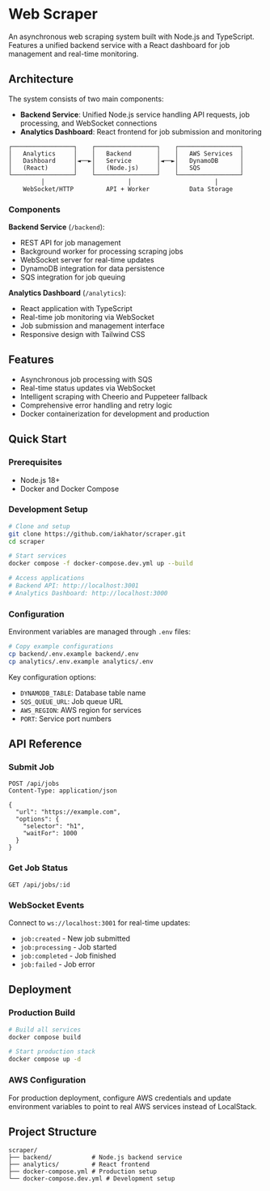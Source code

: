 # Web Scraper

An asynchronous web scraping system built with Node.js and TypeScript. Features a unified backend service with a React dashboard for job management and real-time monitoring.

## Architecture

The system consists of two main components:

- **Backend Service**: Unified Node.js service handling API requests, job processing, and WebSocket connections
- **Analytics Dashboard**: React frontend for job submission and monitoring

```
┌─────────────────┐    ┌─────────────────┐    ┌─────────────────┐
│   Analytics     │    │   Backend       │    │   AWS Services  │
│   Dashboard     │◄──►│   Service       │◄──►│   DynamoDB      │
│   (React)       │    │   (Node.js)     │    │   SQS           │
└─────────────────┘    └─────────────────┘    └─────────────────┘
         │                       │                       │
    WebSocket/HTTP         API + Worker           Data Storage
```

### Components

**Backend Service** (`/backend`):
- REST API for job management
- Background worker for processing scraping jobs
- WebSocket server for real-time updates
- DynamoDB integration for data persistence
- SQS integration for job queuing

**Analytics Dashboard** (`/analytics`):
- React application with TypeScript
- Real-time job monitoring via WebSocket
- Job submission and management interface
- Responsive design with Tailwind CSS

## Features

- Asynchronous job processing with SQS
- Real-time status updates via WebSocket
- Intelligent scraping with Cheerio and Puppeteer fallback
- Comprehensive error handling and retry logic
- Docker containerization for development and production

## Quick Start

### Prerequisites

- Node.js 18+
- Docker and Docker Compose

### Development Setup

```bash
# Clone and setup
git clone https://github.com/iakhator/scraper.git
cd scraper

# Start services
docker compose -f docker-compose.dev.yml up --build

# Access applications
# Backend API: http://localhost:3001
# Analytics Dashboard: http://localhost:3000
```

### Configuration

Environment variables are managed through `.env` files:

```bash
# Copy example configurations
cp backend/.env.example backend/.env
cp analytics/.env.example analytics/.env
```

Key configuration options:

- `DYNAMODB_TABLE`: Database table name
- `SQS_QUEUE_URL`: Job queue URL  
- `AWS_REGION`: AWS region for services
- `PORT`: Service port numbers

## API Reference

### Submit Job

```http
POST /api/jobs
Content-Type: application/json

{
  "url": "https://example.com",
  "options": {
    "selector": "h1",
    "waitFor": 1000
  }
}
```

### Get Job Status

```http
GET /api/jobs/:id
```

### WebSocket Events

Connect to `ws://localhost:3001` for real-time updates:

- `job:created` - New job submitted
- `job:processing` - Job started
- `job:completed` - Job finished
- `job:failed` - Job error

## Deployment

### Production Build

```bash
# Build all services
docker compose build

# Start production stack
docker compose up -d
```

### AWS Configuration

For production deployment, configure AWS credentials and update environment variables to point to real AWS services instead of LocalStack.

## Project Structure

```
scraper/
├── backend/           # Node.js backend service
├── analytics/         # React frontend
├── docker-compose.yml # Production setup
└── docker-compose.dev.yml # Development setup
```

